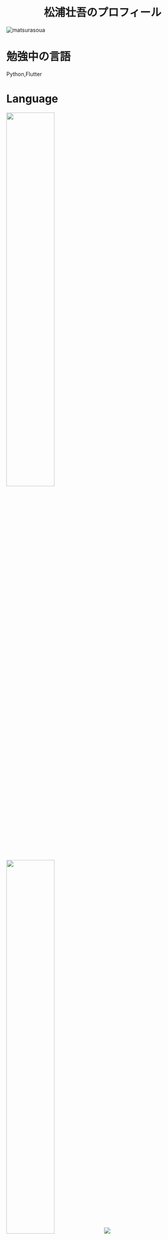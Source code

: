 <h1 align="center">松浦壮吾のプロフィール</h1>
<p align="left"> <img src="https://komarev.com/ghpvc/?username=matsurasoua&label=Profile%20views&color=0e75b6&style=flat" alt="matsurasoua" /> </p>

# 勉強中の言語 
Python,Flutter
# Language
<img src='https://github-readme-stats.vercel.app/api/top-langs/?username=matsurasoua&layout=compact' width='50%'></img>
<img src='https://github-readme-stats.vercel.app/api?username=matsurasoua&show_icons=true&theme=default' width='50%'></img>
![](https://github-profile-summary-cards.vercel.app/api/cards/profile-details?username=matsurasoua&theme=github)

<h3>連絡先</h3>
soamatsura@gmail.com
